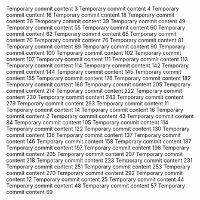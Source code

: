 Temporary commit content 3
Temporary commit content 4
Temporary commit content 16
Temporary commit content 18
Temporary commit content 36
Temporary commit content 39
Temporary commit content 49
Temporary commit content 55
Temporary commit content 60
Temporary commit content 62
Temporary commit content 65
Temporary commit content 70
Temporary commit content 76
Temporary commit content 81
Temporary commit content 89
Temporary commit content 90
Temporary commit content 100
Temporary commit content 102
Temporary commit content 107
Temporary commit content 111
Temporary commit content 113
Temporary commit content 114
Temporary commit content 142
Temporary commit content 144
Temporary commit content 145
Temporary commit content 155
Temporary commit content 176
Temporary commit content 182
Temporary commit content 188
Temporary commit content 205
Temporary commit content 214
Temporary commit content 222
Temporary commit content 230
Temporary commit content 243
Temporary commit content 279
Temporary commit content 293
Temporary commit content 11
Temporary commit content 14
Temporary commit content 16
Temporary commit content 2
Temporary commit content 43
Temporary commit content 84
Temporary commit content 105
Temporary commit content 114
Temporary commit content 122
Temporary commit content 130
Temporary commit content 136
Temporary commit content 137
Temporary commit content 146
Temporary commit content 158
Temporary commit content 187
Temporary commit content 197
Temporary commit content 198
Temporary commit content 205
Temporary commit content 207
Temporary commit content 218
Temporary commit content 223
Temporary commit content 231
Temporary commit content 251
Temporary commit content 253
Temporary commit content 270
Temporary commit content 292
Temporary commit content 12
Temporary commit content 25
Temporary commit content 44
Temporary commit content 48
Temporary commit content 57
Temporary commit content 69
